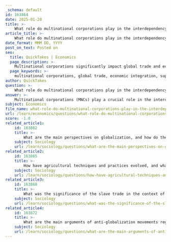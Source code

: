 ```yaml
---
_schema: default
id: 163864
date: 2025-01-28
title: >-
    What role do multinational corporations play in the interdependency of global trade and economic integration?
article_title: >-
    What role do multinational corporations play in the interdependency of global trade and economic integration?
date_format: MMM DD, YYYY
post_on_text: Posted on
seo:
  title: QuickTakes | Economics
  page_description: >-
    Multinational corporations significantly impact global trade and economic integration by facilitating trade, driving investment, influencing policies, and contributing to cultural exchange while facing challenges related to inequality and environmental degradation.
  page_keywords: >-
    multinational corporations, global trade, economic integration, supply chains, investment, job creation, technology transfer, global commodity chains, policy influence, regulation, inequality, environmental concerns, cultural exchange, globalization
author: QuickTakes
question: >-
    What role do multinational corporations play in the interdependency of global trade and economic integration?
answer: >-
    Multinational corporations (MNCs) play a crucial role in the interdependency of global trade and economic integration. Their operations span multiple countries, allowing them to facilitate the flow of goods, services, and capital across borders. Here are several key aspects of their influence:\n\n1. **Facilitation of Trade**: MNCs often establish extensive supply chains that connect producers and consumers across different regions. For instance, a company like Coca-Cola operates in over 200 countries, adapting its products to local markets while maintaining a global brand identity. This adaptability helps to enhance trade relationships and promote economic interdependence among nations.\n\n2. **Investment and Economic Growth**: MNCs contribute to economic integration by investing in foreign markets, which can lead to job creation, technology transfer, and infrastructure development. Their investments often stimulate local economies and can lead to increased productivity and economic growth in host countries.\n\n3. **Global Commodity Chains**: MNCs are integral to the formation of global commodity chains, where production processes are spread across various countries. This specialization allows for efficiency and cost reduction, as different regions focus on specific stages of production based on their comparative advantages.\n\n4. **Influence on Policy and Regulation**: Due to their economic power, MNCs can influence local and international trade policies. They often lobby for favorable regulations that can enhance their operations, which can lead to greater economic integration but may also raise concerns about the sovereignty of local governments and the prioritization of corporate interests over public welfare.\n\n5. **Challenges and Criticisms**: While MNCs contribute to economic interdependence, they also face criticism for perpetuating inequality and environmental degradation. Their operations can lead to exploitative labor practices and environmental harm, particularly in developing countries. This has sparked anti-globalization movements that resist the influence of MNCs, advocating for workers' rights and sustainable practices.\n\n6. **Cultural Exchange and Globalization**: MNCs also play a role in cultural exchange, as they introduce products and services from one country to another, influencing local cultures and consumer behaviors. This can lead to a homogenization of cultures, raising concerns about cultural erosion.\n\nIn summary, multinational corporations are pivotal in shaping the landscape of global trade and economic integration. They facilitate the interconnectedness of economies, drive investment and growth, and influence policies, while also facing significant scrutiny regarding their impact on inequality and the environment. Their dual role highlights the complexities of contemporary globalization, where benefits and drawbacks coexist.
subject: Economics
file_name: what-role-do-multinational-corporations-play-in-the-interdependency-of-global-trade-and-economic-integration.md
url: /learn/economics/questions/what-role-do-multinational-corporations-play-in-the-interdependency-of-global-trade-and-economic-integration
score: -1.0
related_article1:
    id: 163862
    title: >-
        What are the main perspectives on globalization, and how do they describe the interconnectedness of global markets?
    subject: Sociology
    url: /learn/sociology/questions/what-are-the-main-perspectives-on-globalization-and-how-do-they-describe-the-interconnectedness-of-global-markets
related_article2:
    id: 163865
    title: >-
        How have agricultural techniques and practices evolved, and what social and spatial changes have they prompted?
    subject: Sociology
    url: /learn/sociology/questions/how-have-agricultural-techniques-and-practices-evolved-and-what-social-and-spatial-changes-have-they-prompted
related_article3:
    id: 163868
    title: >-
        What was the significance of the slave trade in the context of colonialism and specialized production?
    subject: Sociology
    url: /learn/sociology/questions/what-was-the-significance-of-the-slave-trade-in-the-context-of-colonialism-and-specialized-production
related_article4:
    id: 163872
    title: >-
        What are the main arguments of anti-globalization movements regarding cultural erosion and sovereignty?
    subject: Sociology
    url: /learn/sociology/questions/what-are-the-main-arguments-of-antiglobalization-movements-regarding-cultural-erosion-and-sovereignty
---
```


&nbsp;